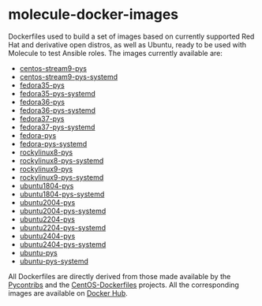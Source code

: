 # molecule-docker-images

Dockerfiles used to build a set of images based on currently supported Red Hat and derivative open distros, as well as Ubuntu, ready to be used with Molecule to test Ansible roles.
The images currently available are:

- [centos-stream9-pys](https://hub.docker.com/repository/docker/nmusatti/centos-stream9-pys)
- [centos-stream9-pys-systemd](https://hub.docker.com/repository/docker/nmusatti/centos-stream9-pys-systemd)
- [fedora35-pys](https://hub.docker.com/repository/docker/nmusatti/fedora35-pys)
- [fedora35-pys-systemd](https://hub.docker.com/repository/docker/nmusatti/fedora35-pys-systemd)
- [fedora36-pys](https://hub.docker.com/repository/docker/nmusatti/fedora36-pys)
- [fedora36-pys-systemd](https://hub.docker.com/repository/docker/nmusatti/fedora36-pys-systemd)
- [fedora37-pys](https://hub.docker.com/repository/docker/nmusatti/fedora37-pys)
- [fedora37-pys-systemd](https://hub.docker.com/repository/docker/nmusatti/fedora37-pys-systemd)
- [fedora-pys](https://hub.docker.com/repository/docker/nmusatti/fedora-pys)
- [fedora-pys-systemd](https://hub.docker.com/repository/docker/nmusatti/fedora-pys-systemd)
- [rockylinux8-pys](https://hub.docker.com/repository/docker/nmusatti/rockylinux8-pys)
- [rockylinux8-pys-systemd](https://hub.docker.com/repository/docker/nmusatti/rockylinux8-pys-systemd)
- [rockylinux9-pys](https://hub.docker.com/repository/docker/nmusatti/rockylinux9-pys)
- [rockylinux9-pys-systemd](https://hub.docker.com/repository/docker/nmusatti/rockylinux9-pys-systemd)
- [ubuntu1804-pys](https://hub.docker.com/repository/docker/nmusatti/ubuntu1804-pys)
- [ubuntu1804-pys-systemd](https://hub.docker.com/repository/docker/nmusatti/ubuntu1804-pys-systemd)
- [ubuntu2004-pys](https://hub.docker.com/repository/docker/nmusatti/ubuntu2004-pys)
- [ubuntu2004-pys-systemd](https://hub.docker.com/repository/docker/nmusatti/ubuntu2004-pys-systemd)
- [ubuntu2204-pys](https://hub.docker.com/repository/docker/nmusatti/ubuntu2204-pys)
- [ubuntu2204-pys-systemd](https://hub.docker.com/repository/docker/nmusatti/ubuntu2204-pys-systemd)
- [ubuntu2404-pys](https://hub.docker.com/repository/docker/nmusatti/ubuntu2404-pys)
- [ubuntu2404-pys-systemd](https://hub.docker.com/repository/docker/nmusatti/ubuntu2404-pys-systemd)
- [ubuntu-pys](https://hub.docker.com/repository/docker/nmusatti/ubuntu-pys)
- [ubuntu-pys-systemd](https://hub.docker.com/repository/docker/nmusatti/ubuntu-pys-systemd)

All Dockerfiles are directly derived from those made available by the [Pycontribs](https://github.com/pycontribs) and the
[CentOS-Dockerfiles](https://github.com/CentOS/CentOS-Dockerfiles) projects. All the corresponding images are available on
[Docker Hub](https://hub.docker.com/search?q=nmusatti&type=image).
